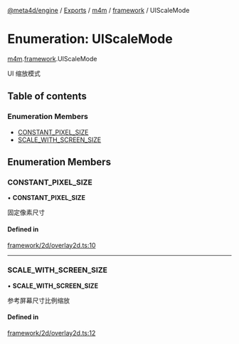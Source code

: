 [@meta4d/engine](../README.md) / [Exports](../modules.md) / [m4m](../modules/m4m.md) / [framework](../modules/m4m.framework.md) / UIScaleMode

# Enumeration: UIScaleMode

[m4m](../modules/m4m.md).[framework](../modules/m4m.framework.md).UIScaleMode

UI 缩放模式

## Table of contents

### Enumeration Members

- [CONSTANT\_PIXEL\_SIZE](m4m.framework.UIScaleMode.md#constant_pixel_size)
- [SCALE\_WITH\_SCREEN\_SIZE](m4m.framework.UIScaleMode.md#scale_with_screen_size)

## Enumeration Members

### CONSTANT\_PIXEL\_SIZE

• **CONSTANT\_PIXEL\_SIZE**

固定像素尺寸

#### Defined in

[framework/2d/overlay2d.ts:10](https://github.com/meta4d-me/meta4d-engine/blob/cf6bfe6/src/framework/2d/overlay2d.ts#L10)

___

### SCALE\_WITH\_SCREEN\_SIZE

• **SCALE\_WITH\_SCREEN\_SIZE**

参考屏幕尺寸比例缩放

#### Defined in

[framework/2d/overlay2d.ts:12](https://github.com/meta4d-me/meta4d-engine/blob/cf6bfe6/src/framework/2d/overlay2d.ts#L12)

